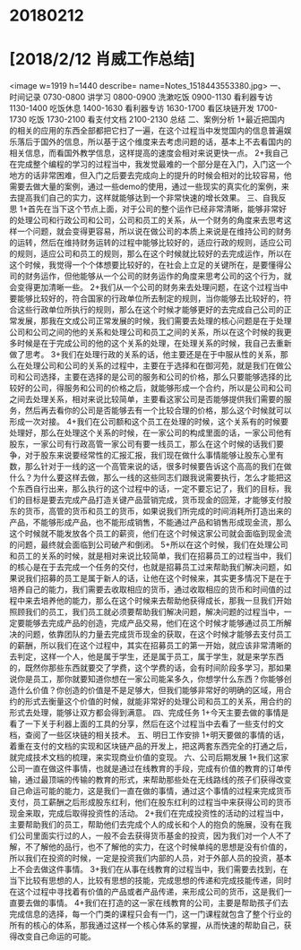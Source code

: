 # 20180212

# [2018/2/12 肖威工作总结]
<image w=1919 h=1440 describe= name=Notes_1518443553380.jpg>
一、时间记录
0730-0800 讲学习
0800-0900 洗漱吃饭
0900-1130 看利器专访
1130-1400 吃饭休息
1400-1630 看利器专访
1630-1700 看区块链开发
1700-1730 吃饭
1730-2100 看支付文档
2100-2130 总结
二、案例分析
1+最近把国内的相关的应用的东西全部都把它扫了一遍，在这个过程当中发觉国内的信息普遍娱乐落后于国外的信息，所以基于这个维度来去考虑问题的话，基本上不去看国内的相关信息，而看国外教学信息，这样提高的速度会相对来说更快一点。
2+我自己在完成整个编程的学习的过程当中，我发觉最难的一个部分是在入门，入门这一个地方的话非常困难，但入门之后要去完成向上的提升的时候会相对的比较容易，他需要去做大量的案例，通过一些demo的使用，通过一些现实的真实化的案例，来去提高我们自己的实力，这样就能够达到一个非常快速的增长效果。
三、自我反思
1+首先在当下这个节点上面，对于公司的整个运作已经非常清晰，能够非常好的处理公司和行政公司和公司，公司和员工的关系，从一个财务的角度来去思考这样一个问题，就会变得更容易，所以说在做公司的本质上来说是在维持公司的财务的运转，然后在维持财务运转的过程中能够比较好的，适应行政的规则，适应公司的规则，适应公司和员工的规则，那么在这个时候就比较好的去完成运作，所以在这个时候，我觉得一个个体想要比较好的，在社会上立足的关键所在，是要懂得公司的财务运作，但他能够从一个公司的财务运作的角度来思考公司的这个行为，就会变得更加清晰一些。
2+我们从一个公司的财务来去处理问题，在这个过程当中要能够比较好的，符合国家的行政单位所去制定的规则，当你能够去比较好的，符合这些行政单位所执行的规则，那么在这个时候才能够更好的去完成自己公司的正常发展，那我在文成公司正常发展的时候，我们需要去处理的核心问题是在于处理公司和公司之间的他的关系和处理公司和员工之间的关系，所以在这个时候的我更多时候是在于完成公司的他的这个关系的处理，在处理关系的时候，我自己去重新做了思考。
3+我们在处理行政的关系的话，他主要还是在于中服从性的关系，那么在处理公司和公司的关系的过程中，主要在于选择和在御河苑，就是我们在做公司和公司选择，主要在选择的是公司的服务和公司的价格，那么只要能够选择的比较好的公司，得服务和公司的价格之后，就能够形成一个合约，所以是公司和公司之间去处理关系，相对来说比较简单，主要看这家公司是否能够提供我们需要的服务，然后再去看你的公司是否能够去有一个比较合理的价格，那么这个时候就可以形成一次对接。
4+我们在公司额和这个员工在处理的时候，这个关系有的时候要处理好，那么在处理这个关系的时候，在一家公司的构成里面的话，一家公司他有股东，一家公司有行政高管一家公司有要一线员工，那么在这个时候的话我们要争，对于股东来说要经常性的汇报汇报，我们现在做什么事情能够让股东心里有数，那么针对于一线的这一个高管来说的话，很多时候要告诉这个高高的我们在做什么？为什么要这样去做，那么一线的这些同志们跟我说需要执行，怎么才能把这个东西自行出来，那么执行的这个过程中的话，一定不要忘记了，我们的目标，我们的目标是要去完成产品打造关键产品营销完成，货币现金的回笼，才能够支付股东的货币，高管的货币和员工的货币，如果说我们所完成的时间消耗所打造出来的产品，不能够形成产品，也不能形成销售，不能通过产品和销售形成现金流，那么这个时候就不能发放各个员工的薪资，他们在这个时候这家公司就会面临到现金流的问题，最终就会面临到公司破产和倒闭。
5+所以在这个时候，我们在处理公司和员工的关系的时候，就是相对来说比较简单，我们在招募员工的过程当中，我们的核心是在于去完成一个任务的交付，也就是招募员工过来帮助我们解决问题，如果说我们招募的员工是属于新人的话，让他在这个时候来，其实更多情况下是在于培养自己的能力，我们需要去收取相应的货币，通过收取相应的货币和时间值的过程中来去培养他的能力，那么在这个时候来去帮助他获得成长，那我一旦我们开始照顾我们的员工，我们员工就必须要帮助我们解决问题，解决问题的过程当中，一定要能够去完成产品的创造，完成产品交易，他们在这个时候才能够通过员工所解决的问题，依靠团队的力量去完成货币现金的获取，在这个时候才能够去支付员工的薪酬，所以我们在这个过程中，其实在招募员工的第一开始，就应该非常清晰的去判定，这样一个人，他是属于学生，还是属于员工，属于学生，就是来学东西的，既然你那些东西就要交了学费，这个学费的话，会有时间阶段多学习，那如果说你是员工，那你就要知道你想在一家公司能呆多久，你想学什么东西？你能够创造什么价值？你创造的价值是不是足够大，但我们能够非常好的明确的区域，用合约的形式去衡量这个价值的时候，就能非常好的处理公司和员工的关系，用合约的形式去处理，能够让双方都会得到满意。
四、完成任务
1+今天主要去做的事情是看了一下关于利器上面的工具的分享，然后在这个过程当中去看了一些支付的文档，查阅了一些区块链的相关技术。
五、明日工作安排
1+明天要做的事情的话，着重在支付的文档的实现和区块链产品的开发上，把这两套东西完全的打通之后，就完成技术文档的梳理，来实现商业价值的变现。
六、公司后期发展
1+我们这家公司一直在做这件事情，也就是通过在线教育的手段，完成有价值的教育的订单传输，通过最顶端的传输的教育的形式，来帮助那些处在无线路线的孩子们获得改变自己命运可能的能力，这是我们一直在做的事情，通过这个事情的过程来完成货币支付，员工薪酬之后形成股东红利，他们在股东红利的过程当中来获得公司的货币现金来取，完成后取得投资性的活动。
2+我们在完成投资性的活动的过程当中，主要帮助我们的员工，帮助他们去完成个人的成长和个人的抱负的施展，没有在我们公司里面实行过的人，一般不会去获得货币基金的投资，因为我们对一个人不了解，不了解他的品行，也不了解他的实力，在这个时候单纯的思想是没有价值的，所以我们在投资的时候，一定是投资我们内部的人员，对于外部人员的投资，基本上不会去做这件事情。
3+我们在从事在线教育的过程当中，我们需要去找到，在当下比较有思想的人，比较有思想的技能，完成思想的传递和完成技能传递，同时在这个过程中寻找着有价值的产品或者产品传递，来形成公司的货币，这是我们一直要去做的事情。
4+我们在打造的这一家在线教育的公司，主要是帮助孩子们去完成信息的选择，每一个门类的课程只会有一门，这一门课程就包含了整个行业的所有的核心的体系，那我通过这样一个核心体系的掌握，从而快速的帮助自己，获得改变自己命运的可能。
